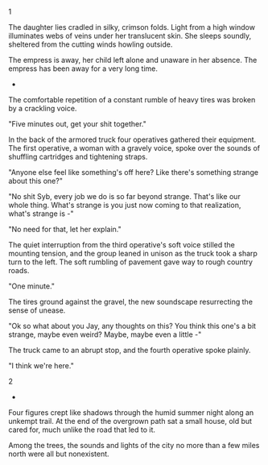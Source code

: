 1

The daughter lies cradled in silky, crimson folds. Light from a high window illuminates webs of veins under her translucent skin. She sleeps soundly, sheltered from the cutting winds howling outside.

The empress is away, her child left alone and unaware in her absence. The empress has been away for a very long time.

-

The comfortable repetition of a constant rumble of heavy tires was broken by a crackling voice.

"Five minutes out, get your shit together."

In the back of the armored truck four operatives gathered their equipment. The first operative, a woman with a gravely voice, spoke over the sounds of shuffling cartridges and tightening straps.

"Anyone else feel like something's off here? Like there's something strange about this one?"

"No shit Syb, every job we do is so far beyond strange. That's like our whole thing. What's strange is you just now coming to that realization, what's strange is -"

"No need for that, let her explain."

The quiet interruption from the third operative's soft voice stilled the mounting tension, and the group leaned in unison as the truck took a sharp turn to the left. The soft rumbling of pavement gave way to rough country roads.

"One minute."

The tires ground against the gravel, the new soundscape resurrecting the sense of unease.

"Ok so what about you Jay, any thoughts on this? You think this one's a bit strange, maybe even weird? Maybe, maybe even a little -"

The truck came to an abrupt stop, and the fourth operative spoke plainly.

"I think we're here."


2

-

Four figures crept like shadows through the humid summer night along an unkempt trail. At the end of the overgrown path sat a small house, old but cared for, much unlike the road that led to it. 

Among the trees, the sounds and lights of the city no more than a few miles north were all but nonexistent.